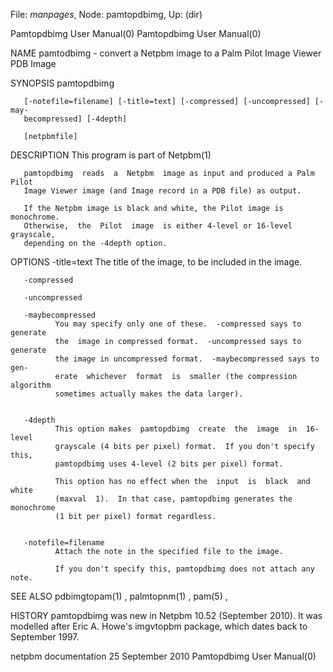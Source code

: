 File: *manpages*,  Node: pamtopdbimg,  Up: (dir)

Pamtopdbimg User Manual(0)                          Pamtopdbimg User Manual(0)



NAME
       pamtodbimg  -  convert  a Netpbm image to a Palm Pilot Image Viewer PDB
       Image


SYNOPSIS
       pamtopdbimg

       [-notefile=filename] [-title=text] [-compressed] [-uncompressed] [-may-
       becompressed] [-4depth]

       [netpbmfile]


DESCRIPTION
       This program is part of Netpbm(1)

       pamtopdbimg  reads  a  Netpbm  image as input and produced a Palm Pilot
       Image Viewer image (and Image record in a PDB file) as output.

       If the Netpbm image is black and white, the Pilot image is  monochrome.
       Otherwise,  the  Pilot  image  is either 4-level or 16-level grayscale,
       depending on the -4depth option.



OPTIONS
       -title=text
              The title of the image, to be included in the image.


       -compressed

       -uncompressed

       -maybecompressed
              You may specify only one of these.  -compressed says to generate
              the  image in compressed format.  -uncompressed says to generate
              the image in uncompressed format.  -maybecompressed says to gen-
              erate  whichever  format  is  smaller (the compression algorithm
              sometimes actually makes the data larger).


       -4depth
              This option makes  pamtopdbimg  create  the  image  in  16-level
              grayscale (4 bits per pixel) format.  If you don't specify this,
              pamtopdbimg uses 4-level (2 bits per pixel) format.

              This option has no effect when the  input  is  black  and  white
              (maxval  1).  In that case, pamtopdbimg generates the monochrome
              (1 bit per pixel) format regardless.


       -notefile=filename
              Attach the note in the specified file to the image.

              If you don't specify this, pamtopdbimg does not attach any note.




SEE ALSO
       pdbimgtopam(1) , palmtopnm(1) , pam(5) ,


HISTORY
       pamtopdbimg was new in Netpbm 10.52 (September 2010).  It was  modelled
       after  Eric  A. Howe's imgvtopbm package, which dates back to September
       1997.



netpbm documentation           25 September 2010    Pamtopdbimg User Manual(0)
